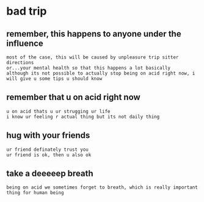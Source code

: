 # bad trip


## remember, this happens to anyone under the influence
    most of the case, this will be caused by unpleasure trip sitter directions 
    or...your mental health so that this happens a lot basically
    although its not possible to actually stop being on acid right now, i will give u some tips u should know

## remember that u on acid right now
    u on acid thats u ur strugging ur life
    i know ur feeling r actual thing but its not daily thing

## hug with your friends
    ur friend definately trust you
    ur friend is ok, then u also ok

## take a deeeeep breath
    being on acid we sometimes forget to breath, which is really important thing for human being

